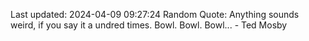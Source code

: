 Last updated: 2024-04-09 09:27:24
Random Quote: Anything sounds weird, if you say it a  undred times. Bowl. Bowl. Bowl... - Ted Mosby